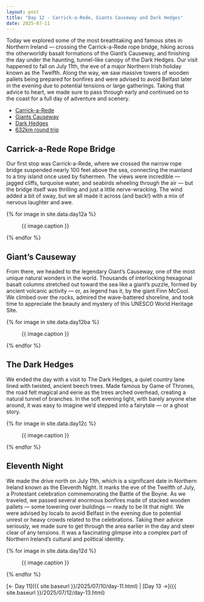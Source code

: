 ```yaml
---
layout: post
title: "Day 12 - Carrick-a-Rede, Giants Causeway and Dark Hedges"
date: 2025-07-11
---
```


Today we explored some of the most breathtaking and famous sites in Northern Ireland — crossing the Carrick-a-Rede rope bridge, hiking across the otherworldly basalt formations of the Giant’s Causeway, and finishing the day under the haunting, tunnel-like canopy of the Dark Hedges. Our visit happened to fall on July 11th, the eve of a major Northern Irish holiday known as the Twelfth. Along the way, we saw massive towers of wooden pallets being prepared for bonfires and were advised to avoid Belfast later in the evening due to potential tensions or large gatherings. Taking that advice to heart, we made sure to pass through early and continued on to the coast for a full day of adventure and scenery.

- [Carrick-a-Rede](https://www.nationaltrust.org.uk/visit/northern-ireland/carrick-a-rede)
- [Giants Causeway](https://www.nationaltrust.org.uk/visit/northern-ireland/giants-causeway)
- [Dark Hedges](https://www.theirishroadtrip.com/the-dark-hedges/)
- [632km round trip](https://www.google.com/maps/dir/Weir's+Bar+%26+Restaurant,+Multy,+Mullingar,+Co.+Westmeath,+N91+T9WY/Carrick-a-Rede+-+National+Trust,+Ballintoy,+Antrim,+Ballycastle,+UK/Giants+Causeway,+Bushmills,+UK/The+Dark+Hedges,+Bregagh+Road,+Stranocum,+Ballymoney,+UK/@54.367961,-7.979121,211314m/data=!3m1!1e3!4m26!4m25!1m5!1m1!1s0x485dc269aa52fa1b:0xf847b3467fe9ee47!2m2!1d-7.3907611!2d53.6246435!1m5!1m1!1s0x4861d356309deebf:0xfc877d7a7a17d382!2m2!1d-6.3324969!2d55.2395335!1m5!1m1!1s0x4860292db380b00b:0xb62c8c955cb00404!2m2!1d-6.5291667!2d55.2322222!1m5!1m1!1s0x48603291a0832537:0xafbab1b6ed2c5e61!2m2!1d-6.380822!2d55.1346929!3e0?entry=ttu&g_ep=EgoyMDI1MDcxMy4wIKXMDSoASAFQAw%3D%3D)

## Carrick-a-Rede Rope Bridge
Our first stop was Carrick-a-Rede, where we crossed the narrow rope bridge suspended nearly 100 feet above the sea, connecting the mainland to a tiny island once used by fishermen. The views were incredible — jagged cliffs, turquoise water, and seabirds wheeling through the air — but the bridge itself was thrilling and just a little nerve-wracking. The wind added a bit of sway, but we all made it across (and back!) with a mix of nervous laughter and awe.

{% for image in site.data.day12a %}
<figure>
  <img src="{{ site.baseurl }}{{ image.src }}" alt="">
  <figcaption>{{ image.caption }}</figcaption>
</figure>
{% endfor %}

## Giant’s Causeway
From there, we headed to the legendary Giant’s Causeway, one of the most unique natural wonders in the world. Thousands of interlocking hexagonal basalt columns stretched out toward the sea like a giant’s puzzle, formed by ancient volcanic activity — or, as legend has it, by the giant Finn McCool. We climbed over the rocks, admired the wave-battered shoreline, and took time to appreciate the beauty and mystery of this UNESCO World Heritage Site.

{% for image in site.data.day12ba %}
<figure>
  <img src="{{ site.baseurl }}{{ image.src }}" alt="">
  <figcaption>{{ image.caption }}</figcaption>
</figure>
{% endfor %}

## The Dark Hedges
We ended the day with a visit to The Dark Hedges, a quiet country lane lined with twisted, ancient beech trees. Made famous by Game of Thrones, the road felt magical and eerie as the trees arched overhead, creating a natural tunnel of branches. In the soft evening light, with barely anyone else around, it was easy to imagine we’d stepped into a fairytale — or a ghost story.

{% for image in site.data.day12c %}
<figure>
  <img src="{{ site.baseurl }}{{ image.src }}" alt="">
  <figcaption>{{ image.caption }}</figcaption>
</figure>
{% endfor %}

## Eleventh Night
We made the drive north on July 11th, which is a significant date in Northern Ireland known as the Eleventh Night. It marks the eve of the Twelfth of July, a Protestant celebration commemorating the Battle of the Boyne. As we traveled, we passed several enormous bonfires made of stacked wooden pallets — some towering over buildings — ready to be lit that night. We were advised by locals to avoid Belfast in the evening due to potential unrest or heavy crowds related to the celebrations. Taking their advice seriously, we made sure to get through the area earlier in the day and steer clear of any tensions. It was a fascinating glimpse into a complex part of Northern Ireland’s cultural and political identity.

{% for image in site.data.day12d %}
<figure>
  <img src="{{ site.baseurl }}{{ image.src }}" alt="">
  <figcaption>{{ image.caption }}</figcaption>
</figure>
{% endfor %}

[← Day 11]({{ site.baseurl }}/2025/07/10/day-11.html) | [Day 13 →]({{ site.baseurl }}/2025/07/12/day-13.html)